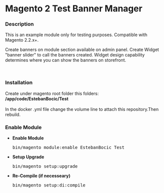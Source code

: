 # Magento 2 Test Banner Manager

<h3>Description</h3>
<p>
	This is an example module only for testing purposes. Compatible with Magento 2.2.x+.
</p>
<p>
	Create banners on module section available on admin panel.
	Create Widget "banner slider" to call the banners created.
	Widget design capability determines where you can show the banners on storefront.
</p>

<br/>

<h3>Installation</h3>
Create under magento root folder this folders: <br/>
<strong>/app/code/EstebanBocic/Test</strong><br><br>
In the docker .yml file change the volume line to attach this repository.Then rebuild.

<h3>Enable Module</h3>
<ul>
<li>
<strong>Enable Module</strong>
<pre>bin/magento module:enable EstebanBocic_Test</pre></li>
<li>
<strong>Setup Upgrade</strong>
<pre>bin/magento setup:upgrade</pre></li>
<li>
<strong>Re-Compile (if necesseary)</strong>
	<pre>bin/magento setup:di:compile</pre>
</li>
</ul>


